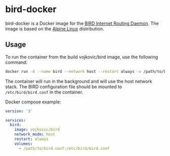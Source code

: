 # bird-docker

bird-docker is a Docker image for the [BIRD Internet Routing Daemon](http://bird.network.cz/). The image is based on the [Alpine Linux](https://alpinelinux.org/) distribution.


## Usage

To run the container from the build vojkovic/bird image, use the following command:

```bash
docker run -d --name bird --network host --restart always -v /path/to/bird.conf:/etc/bird/bird.conf vojkovic/bird
```

The container will run in the background and will use the host network stack. The BIRD configuration file should be mounted to `/etc/bird/bird.conf` in the container.

Docker compose example:

```yaml
version: '3'

services:
  bird:
    image: vojkovic/bird
    network_mode: host
    restart: always
    volumes:
      - /path/to/bird.conf:/etc/bird/bird.conf
```
